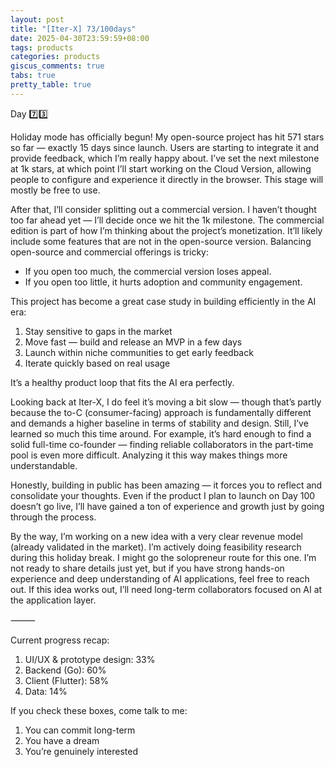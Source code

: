 ```yaml
---
layout: post
title: "[Iter-X] 73/100days"
date: 2025-04-30T23:59:59+08:00
tags: products
categories: products
giscus_comments: true
tabs: true
pretty_table: true
---
```


Day 7️⃣3️⃣

Holiday mode has officially begun! My open-source project has hit 571 stars so far — exactly 15 days since launch. Users are starting to integrate it and provide feedback, which I’m really happy about. I’ve set the next milestone at 1k stars, at which point I’ll start working on the Cloud Version, allowing people to configure and experience it directly in the browser. This stage will mostly be free to use.

After that, I’ll consider splitting out a commercial version. I haven’t thought too far ahead yet — I’ll decide once we hit the 1k milestone. The commercial edition is part of how I’m thinking about the project’s monetization. It’ll likely include some features that are not in the open-source version. Balancing open-source and commercial offerings is tricky:
- If you open too much, the commercial version loses appeal.
- If you open too little, it hurts adoption and community engagement.

This project has become a great case study in building efficiently in the AI era:

1. Stay sensitive to gaps in the market
2. Move fast — build and release an MVP in a few days
3. Launch within niche communities to get early feedback
4. Iterate quickly based on real usage

It’s a healthy product loop that fits the AI era perfectly.

Looking back at Iter-X, I do feel it’s moving a bit slow — though that’s partly because the to-C (consumer-facing) approach is fundamentally different and demands a higher baseline in terms of stability and design. Still, I’ve learned so much this time around. For example, it’s hard enough to find a solid full-time co-founder — finding reliable collaborators in the part-time pool is even more difficult. Analyzing it this way makes things more understandable.

Honestly, building in public has been amazing — it forces you to reflect and consolidate your thoughts. Even if the product I plan to launch on Day 100 doesn’t go live, I’ll have gained a ton of experience and growth just by going through the process.

By the way, I’m working on a new idea with a very clear revenue model (already validated in the market). I’m actively doing feasibility research during this holiday break. I might go the solopreneur route for this one. I’m not ready to share details just yet, but if you have strong hands-on experience and deep understanding of AI applications, feel free to reach out. If this idea works out, I’ll need long-term collaborators focused on AI at the application layer.

⸻

Current progress recap:

1. UI/UX & prototype design: 33%
2. Backend (Go): 60%
3. Client (Flutter): 58%
4. Data: 14%

If you check these boxes, come talk to me:

1. You can commit long-term
2. You have a dream
3. You’re genuinely interested
